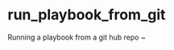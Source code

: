 # run_playbook_from_git
Running a playbook from a git hub repo
~                                      
